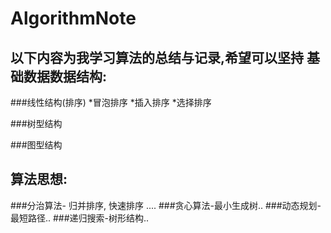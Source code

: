 AlgorithmNote
====
以下内容为我学习算法的总结与记录,希望可以坚持
基础数据数据结构:
---
###线性结构(排序)
*冒泡排序
*插入排序
*选择排序
       
###树型结构
        
###图型结构

算法思想:
---
###分治算法- 归并排序, 快速排序 ....
###贪心算法-最小生成树..
###动态规划-最短路径..
###递归搜索-树形结构..
